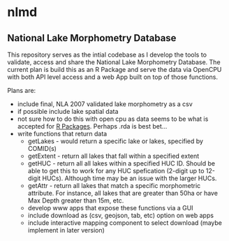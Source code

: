 nlmd
====

## National Lake Morphometry Database

This repository serves as the intial codebase as I develop the tools to validate, access and share the National Lake Morphometry Database.  The current plan is build this as an R Package and serve the data via OpenCPU with both API level access and a web App built on top of those functions.

Plans are:
- include final, NLA 2007 validated lake morphometry as a csv
- if possible include lake spatial data 
 - not sure how to do this with open cpu as data seems to be what is accepted for [R Packages](http://cran.r-project.org/doc/manuals/R-exts.html#Data-in-packages).  Perhaps .rda is best bet...
- write functions that return data
  - getLakes - would return a specific lake or lakes, specified by COMID(s)
  - getExtent - return all lakes that fall within a specified extent
  - getHUC - return all all lakes within a specified HUC ID.  Should be able to get this to work for any HUC spefication (2-digit up to 12-digit HUCs).  Although time may be an issue with the larger HUCs.
  - getAttr - return all lakes that match a specific morphometric attribute.  For instance, all lakes that are greater than 50ha or have Max Depth greater than 15m, etc.
  - develop www apps that expose these functions via a GUI
  - include download as (csv, geojson, tab, etc) option on web apps
  - include interactive mapping component to select download (maybe implement in later version) 
